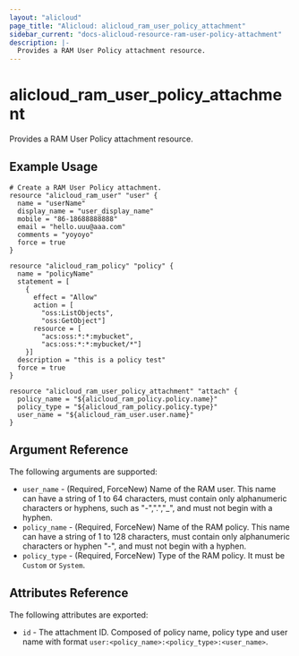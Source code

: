 ```yaml
---
layout: "alicloud"
page_title: "Alicloud: alicloud_ram_user_policy_attachment"
sidebar_current: "docs-alicloud-resource-ram-user-policy-attachment"
description: |-
  Provides a RAM User Policy attachment resource.
---
```


# alicloud\_ram\_user\_policy\_attachment

Provides a RAM User Policy attachment resource. 

## Example Usage

```
# Create a RAM User Policy attachment.
resource "alicloud_ram_user" "user" {
  name = "userName"
  display_name = "user_display_name"
  mobile = "86-18688888888"
  email = "hello.uuu@aaa.com"
  comments = "yoyoyo"
  force = true
}

resource "alicloud_ram_policy" "policy" {
  name = "policyName"
  statement = [
    {
      effect = "Allow"
      action = [
        "oss:ListObjects",
        "oss:GetObject"]
      resource = [
        "acs:oss:*:*:mybucket",
        "acs:oss:*:*:mybucket/*"]
    }]
  description = "this is a policy test"
  force = true
}

resource "alicloud_ram_user_policy_attachment" "attach" {
  policy_name = "${alicloud_ram_policy.policy.name}"
  policy_type = "${alicloud_ram_policy.policy.type}"
  user_name = "${alicloud_ram_user.user.name}"
}
```
## Argument Reference

The following arguments are supported:

* `user_name` - (Required, ForceNew) Name of the RAM user. This name can have a string of 1 to 64 characters, must contain only alphanumeric characters or hyphens, such as "-",".","_", and must not begin with a hyphen.
* `policy_name` - (Required, ForceNew) Name of the RAM policy. This name can have a string of 1 to 128 characters, must contain only alphanumeric characters or hyphen "-", and must not begin with a hyphen.
* `policy_type` - (Required, ForceNew) Type of the RAM policy. It must be `Custom` or `System`.

## Attributes Reference

The following attributes are exported:

* `id` - The attachment ID. Composed of policy name, policy type and user name with format `user:<policy_name>:<policy_type>:<user_name>`.
